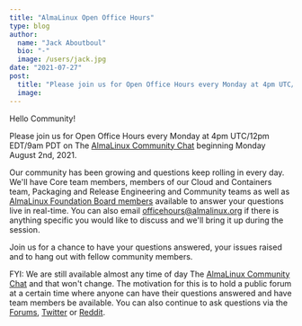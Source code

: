 ```yaml
---
title: "AlmaLinux Open Office Hours"
type: blog
author:
  name: "Jack Aboutboul"
  bio: "-"
  image: /users/jack.jpg
date: "2021-07-27"
post:
  title: "Please join us for Open Office Hours every Monday at 4pm UTC/12pm EDT/9am PDT on The AlmaLinux Community Chat beginning Monday August 2nd, 2021."
  image:
---
```


Hello Community!

Please join us for Open Office Hours every Monday at 4pm UTC/12pm EDT/9am PDT on The [AlmaLinux Community Chat](https://chat.almalinux.org/) beginning Monday August 2nd, 2021.

Our community has been growing and questions keep rolling in every day. We'll have Core team members, members of our Cloud and Containers team, Packaging and Release Engineering and Community teams as well as [AlmaLinux Foundation Board members](https://wiki.almalinux.org/Transparency.html) available to answer your questions live in real-time. You can also email [officehours@almalinux.org](mailto:officehours@almalinux.org) if there is anything specific you would like to discuss and we'll bring it up during the session.

Join us for a chance to have your questions answered, your issues raised and to hang out with fellow community members.

FYI: We are still available almost any time of day The [AlmaLinux Community Chat](https://chat.almalinux.org/) and that won't change. The motivation for this is to hold a public forum at a certain time where anyone can have their questions answered and have team members be available. You can also continue to ask questions via the [Forums](https://forums.almalinux.org/), [Twitter](https://twitter.com/AlmaLinux/) or [Reddit](https://reddit.com/r/AlmaLinux).
